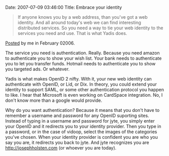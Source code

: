 Date: 2007-07-09 03:46:00
Title: Embrace your identity

> If anyone knows you by a web address, than you've got a web identity.
> And all around today's web we can find interesting distributed
> services. So you need a way to tie your web identity to the services
> you need and use. That is what Yadis does.

[Posted][] by me in February 02006.

The service you need is authentication. Really. Because you need amazon
to authenticate you to show your wish list. Your bank needs to
authenticate you to let you transfer funds. Hotmail needs to
authenticate you to show you targeted ads. Or whatever.

Yadis is what makes OpenID 2 nifty. With it, your new web identity can
authenticate with OpenID, or Lid, or Dix. In theory, you could extend
your identity to support SAML, or some other authentication protocol you
happen to like. I hear that Microsoft is even working on CardSpace
integration. No, I don't know more than a google would provide.

Why do you want authentication? Because it means that you don't have to
remember a username and password for any OpenID suporting sites. Instead
of typing in a username and password for jyte, you simply enter your
OpenID and it redirects you to your identity provider. Then you type in
a password, or in the case of vidoop, select the images of the
categories you've chosen. When your identity provider is confident you
are who you say you are, it redirects you back to jyte. And jyte
recognizes you are http://josephholsten.com (or whoever you are today).

  [Posted]: http://lists.danga.com/pipermail/yadis/2006-February/002195.html
